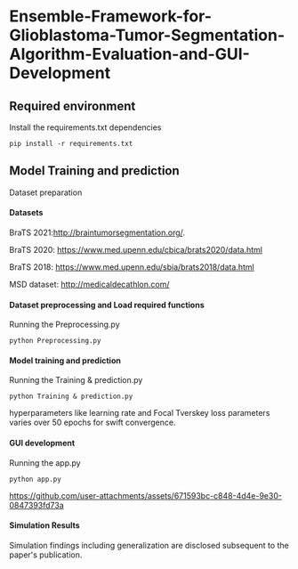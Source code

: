 # Ensemble-Framework-for-Glioblastoma-Tumor-Segmentation-Algorithm-Evaluation-and-GUI-Development


## Required environment
Install the requirements.txt dependencies

```
pip install -r requirements.txt
```

## Model Training and prediction
Dataset preparation

#### Datasets

BraTS 2021:http://braintumorsegmentation.org/. 

BraTS 2020: https://www.med.upenn.edu/cbica/brats2020/data.html

BraTS 2018: https://www.med.upenn.edu/sbia/brats2018/data.html

MSD dataset: http://medicaldecathlon.com/


#### Dataset preprocessing and Load required functions

Running the Preprocessing.py

```
python Preprocessing.py
```

#### Model training and prediction

Running the Training & prediction.py
```
python Training & prediction.py
```
hyperparameters like learning rate and Focal Tverskey loss parameters varies over 50 epochs for swift convergence.

#### GUI development

Running the app.py
```
python app.py
```
https://github.com/user-attachments/assets/671593bc-c848-4d4e-9e30-0847393fd73a


#### Simulation Results
Simulation findings including generalization are disclosed subsequent to the paper's publication.
